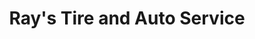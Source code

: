 ---
title: "Ray's Tire and Auto Service"
url: /tulsa/rays-tire-and-auto-service/
shop: car repair
---